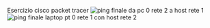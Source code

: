 Esercizio cisco packet tracer
![ping finale da pc 0 rete 2 a host rete 1](https://github.com/Peppinonero/Peppinonero/assets/145902890/621fed7f-017a-4002-a11b-342c5b10d3cf)
![ping finale laptop pt 0 rete 1 con host rete 2](https://github.com/Peppinonero/Peppinonero/assets/145902890/73b7d1f2-3f0a-4a98-897c-4a5040f9b08a)
